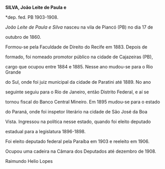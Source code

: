 **SILVA, João Leite de Paula e**



\*dep. fed. PB 1903-1908.



*João Leite de Paula e Silva* nasceu na vila de Piancó (PB) no dia 17 de

outubro de 1860.



Formou-se pela Faculdade de Direito do Recife em 1883. Depois de

formado, foi nomeado promotor público na cidade de Cajazeiras (PB),

cargo que ocupou entre 1884 e 1885. Nesse ano mudou-se para o Rio Grande

do Sul, onde foi juiz municipal da cidade de Paratini até 1889. No ano

seguinte seguiu para o Rio de Janeiro, então Distrito Federal, e aí se

tornou fiscal do Banco Central Mineiro. Em 1895 mudou-se para o estado

do Paraná, onde foi inspetor literário na cidade de São José da Boa

Vista. Ingressou na política nesse estado, quando foi eleito deputado

estadual para a legislatura 1896-1898.



Foi eleito deputado federal pela Paraíba em 1903 e reeleito em 1906.

Ocupou uma cadeira na Câmara dos Deputados até dezembro de 1908.



Raimundo Helio Lopes



